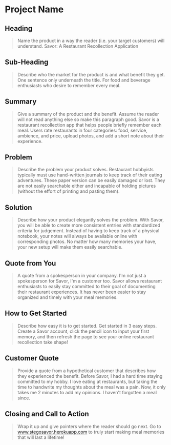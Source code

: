 # Project Name #

<!-- 
> This material was originally posted [here](http://www.quora.com/What-is-Amazons-approach-to-product-development-and-product-management). It is reproduced here for posterities sake.

There is an approach called "working backwards" that is widely used at Amazon. They work backwards from the customer, rather than starting with an idea for a product and trying to bolt customers onto it. While working backwards can be applied to any specific product decision, using this approach is especially important when developing new products or features.

For new initiatives a product manager typically starts by writing an internal press release announcing the finished product. The target audience for the press release is the new/updated product's customers, which can be retail customers or internal users of a tool or technology. Internal press releases are centered around the customer problem, how current solutions (internal or external) fail, and how the new product will blow away existing solutions.

If the benefits listed don't sound very interesting or exciting to customers, then perhaps they're not (and shouldn't be built). Instead, the product manager should keep iterating on the press release until they've come up with benefits that actually sound like benefits. Iterating on a press release is a lot less expensive than iterating on the product itself (and quicker!).

If the press release is more than a page and a half, it is probably too long. Keep it simple. 3-4 sentences for most paragraphs. Cut out the fat. Don't make it into a spec. You can accompany the press release with a FAQ that answers all of the other business or execution questions so the press release can stay focused on what the customer gets. My rule of thumb is that if the press release is hard to write, then the product is probably going to suck. Keep working at it until the outline for each paragraph flows. 

Oh, and I also like to write press-releases in what I call "Oprah-speak" for mainstream consumer products. Imagine you're sitting on Oprah's couch and have just explained the product to her, and then you listen as she explains it to her audience. That's "Oprah-speak", not "Geek-speak".

Once the project moves into development, the press release can be used as a touchstone; a guiding light. The product team can ask themselves, "Are we building what is in the press release?" If they find they're spending time building things that aren't in the press release (overbuilding), they need to ask themselves why. This keeps product development focused on achieving the customer benefits and not building extraneous stuff that takes longer to build, takes resources to maintain, and doesn't provide real customer benefit (at least not enough to warrant inclusion in the press release).
 -->
 
## Heading ##
  > Name the product in a way the reader (i.e. your target customers) will understand.
    Savor: A Restaurant Recollection Application

## Sub-Heading ##
  > Describe who the market for the product is and what benefit they get. One sentence only underneath the title.
    For food and beverage enthusiasts who desire to remember every meal.

## Summary ##
  > Give a summary of the product and the benefit. Assume the reader will not read anything else so make this paragraph good.
    Savor is a restaurant recollection app that helps people briefly remember each meal. Users rate restaurants in four categories: food, service, ambience, and price, upload photos, and add a short note about their experience.

## Problem ##
  > Describe the problem your product solves.
      Restaurant hobbyists typically must use hand-written journals to keep track of their eating adventures. These paper version can be easily damaged or lost. They are not easily searchable either and incapable of holding pictures (without the effort of printing and pasting them).

## Solution ##
  > Describe how your product elegantly solves the problem.
    With Savor, you will be able to create more consistent entries with standardized criteria for judgement. Instead of having to keep track of a physical notebook, your notes will always be available online with corresponding photos. No matter how many memories your have, your new setup will make them easily searchable.

## Quote from You ##
  > A quote from a spokesperson in your company.
      I'm not just a spokesperson for Savor, I'm a customer too. Savor allows restaurant enthusiasts to easily stay committed to their goal of documenting their restaurant experiences. It has never been easier to stay organized and timely with your meal memories.
## How to Get Started ##
  > Describe how easy it is to get started.
    Get started in 3 easy steps. Create a Savor account, click the pencil icon to input your first memory, and then refresh the page to see your online restaurant recollection take shape!

## Customer Quote ##
  > Provide a quote from a hypothetical customer that describes how they experienced the benefit.
    Before Savor, I had a hard time staying committed to my hobby. I love eating at restaurants, but taking the time to handwrite my thoughts about the meal was a pain. Now, it only takes me 2 minutes to add my opinions. I haven't forgotten a meal since.

## Closing and Call to Action ##
  > Wrap it up and give pointers where the reader should go next.
    Go to www.stegosavor.herokuapp.com to truly start making meal memories that will last a lifetime!
